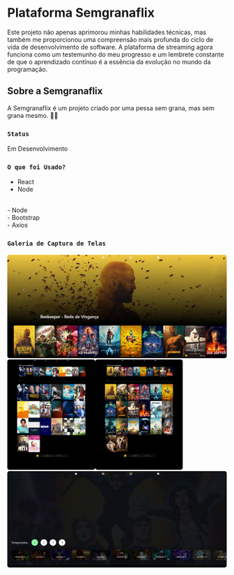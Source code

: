 # Plataforma Semgranaflix

Este projeto não apenas aprimorou minhas habilidades técnicas, mas também me proporcionou uma compreensão mais profunda do ciclo de vida de desenvolvimento de software. A plataforma de streaming agora funciona como um testemunho do meu progresso e um lembrete constante de que o aprendizado contínuo é a essência da evolução no mundo da programação.

## Sobre a Semgranaflix

A Semgranaflix é um projeto criado por uma pessa sem grana, mas sem grana mesmo. 💸😂

### `Status`

Em Desenvolvimento

### `O que foi Usado?`

- React
- Node
<br>
- Node
<br>
- Bootstrap
<br>
- Axios
<!-- <br>
- [www.themoviedb.org](www.themoviedb.org)
<br>
- [www.themoviedb.org](http://warezcdn.com/) -->

### `Galeria de Captura de Telas`

<div style="width:100%;display:flex;flex-wrap:wrap">
   <div style="width:100%;">
     <img src="galeria/Home.png" style="border-radius:5px"/>
   </div>

   <div style="width:40%;">
     <img src="galeria/Filme.png" style="border-radius:5px"/>
   </div>

   <div style="width:40%;">
     <img src="galeria/Series.png" style="border-radius:5px"/>
   </div>

   <div style="width:100%;">
     <img src="galeria/Conteudo.png" style="border-radius:5px"/>
   </div>
    
    
</div>

 <!-- ![Imagem 1](galeria/Home.png) 
 ![Imagem 2](galeria/filme.png) | -->
